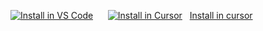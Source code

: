 [![Install in VS Code](https://img.shields.io/static/v1?label=VS%20Code&message=Install%20Browserstack%20MCP&color=444444&style=for-the-badge&labelColor=007ACC&logo=visualstudiocode&logoColor=ffffff)](vscode:mcp/install?%7B%22name%22%3A%22browserstack%22%2C%22type%22%3A%22stdio%22%2C%22command%22%3A%22npx%22%2C%22args%22%3A%5B%22-y%22%2C%22%40browserstack%2Fmcp-server%40latest%22%5D%2C%22env%22%3A%7B%22BROWSERSTACK_USERNAME%22%3A%22%24%7Binput%3ABROWSERSTACK_USERNAME%7D%22%2C%22BROWSERSTACK_ACCESS_KEY%22%3A%22%24%7Binput%3ABROWSERSTACK_ACCESS_KEY%7D%22%7D%7D)
&nbsp;&nbsp;&nbsp;&nbsp;
[![Install in Cursor](https://img.shields.io/static/v1?label=Cursor&message=Install%20Browserstack%20MCP&color=444444&style=for-the-badge&labelColor=000000&logo=cursor&logoColor=ffffff)](cursor://anysphere.cursor-deeplink/mcp/install?name=browserstack-cursor&config=eyJjb21tYW5kIjoibm9kZSAvVXNlcnMvc3VzaGFudC9Eb3dubG9hZHMvbWNwLXNlcnZlci9kaXN0L2luZGV4LmpzIiwiZW52Ijp7IkJST1dTRVJTVEFDS19VU0VSTkFNRSI6InN1c2hhbnRzaGVsYWtlX3FnaGtmNSIsIkJST1dTRVJTVEFDS19BQ0NFU1NfS0VZIjoiWHNERTlYWmZMNEtCcEJwaUp1eVMiLCJOT0RFX0VOViI6ImRldmVsb3BtZW50In0sInR5cGUiOiJzdGRpbyJ9zas)
&nbsp;
<a href="https://cursor://anysphere.cursor-deeplink/mcp/install?name=browserstack-cursor&config=eyJjb21tYW5kIjoibm9kZSAvVXNlcnMvc3VzaGFudC9Eb3dubG9hZHMvbWNwLXNlcnZlci9kaXN0L2luZGV4LmpzIiwiZW52Ijp7IkJST1dTRVJTVEFDS19VU0VSTkFNRSI6InN1c2hhbnRzaGVsYWtlX3FnaGtmNSIsIkJST1dTRVJTVEFDS19BQ0NFU1NfS0VZIjoiWHNERTlYWmZMNEtCcEJwaUp1eVMiLCJOT0RFX0VOViI6ImRldmVsb3BtZW50In0sInR5cGUiOiJzdGRpbyJ9zas">Install in cursor</a>
